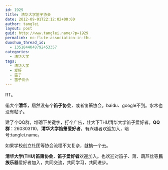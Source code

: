 ```yaml
---
id: 1929
title: 清华大学笛子协会
date: 2012-09-01T22:12:02+00:00
author: tanglei
layout: post
guid: http://www.tanglei.name/?p=1929
permalink: no-flute-association-in-thu
duoshuo_thread_id:
  - 1351844048792453357
categories:
  - 清华大学
tags:
  - 清华大学
  - 爱好
  - 笛子
  - 笛子协会
---
```

RT。

偌大个**清华**，居然没有个**笛子协会**，或者笛箫协会。baidu、google不到。水木也没有帖子。

建了个QQ群，堆砌下关键字，打个广告，壮大下THU清华大学笛子爱好者。**QQ群**：260303110，**清华大学笛箫爱好者**。有兴趣者欢迎加入，暗号:tanglei.name。

如果学校创立社团等协会流程不太复杂，就搞一个去。

**清华大学(THU)笛箫协会**，**笛子爱好者**欢迎加入。也欢迎对笛子、萧、葫芦丝等**民族乐器**爱好者加入，共同交流，共同学习，共同进步。
